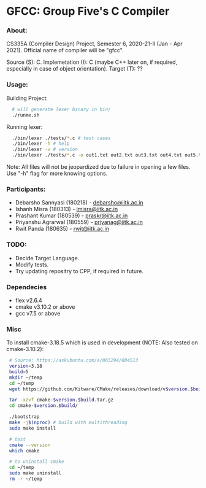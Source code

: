 # GFCC: Group Five's C Compiler

### About:
CS335A (Compiler Design) Project, Semester 6, 2020-21-II (Jan - Apr 2021).
Official name of compiler will be "gfcc".

Source (S): C.
Implemetation (I): C (maybe C++ later on, if required, especially in case of object orientation).
Target (T): ??

### Usage:
Building Project:
```bash
  # will generate lexer binary in bin/
  ./runme.sh  
```

Running lexer:
```bash
  ./bin/lexer ./tests/*.c # test cases
  ./bin/lexer -h # help
  ./bin/lexer -v # version
  ./bin/lexer ./tests/*.c -o out1.txt out2.txt out3.txt out4.txt out5.txt
```

Note: All files will not be jeopardized due to failure in opening a few files.
Use "-h" flag for more knowing options.

### Participants:
 - Debarsho Sannyasi (180218) - debarsho@iitk.ac.in
 - Ishanh Misra (180313) - imisra@iitk.ac.in
 - Prashant Kumar (180539) - praskr@iitk.ac.in
 - Priyanshu Agrarwal (180559) - priyanag@iitk.ac.in
 - Rwit Panda (180635) - rwit@iitk.ac.in

### TODO:
 - Decide Target Language.
 - Modify tests.
 - Try updating repositry to CPP, if required in future.

### Dependecies
 - flex v2.6.4
 - cmake v3.10.2 or above
 - gcc v7.5 or above


 ### Misc
  To install cmake-3.18.5 which is used in development (NOTE: Also tested on cmake-3.10.2):
 ```bash
  # Source: https://askubuntu.com/a/865294/884513
  version=3.18
  build=5
  mkdir ~/temp
  cd ~/temp
  wget https://github.com/Kitware/CMake/releases/download/v$version.$build/cmake-$version.$build.tar.gz

  tar -xzvf cmake-$version.$build.tar.gz
  cd cmake-$version.$build/

  ./bootstrap
  make -j$(nproc) # build with multithreading
  sudo make install

  # test
  cmake --version
  which cmake

  # to uninstall cmake
  cd ~/temp
  sudo make uninstall
  rm -r ~/temp
 ```
 
